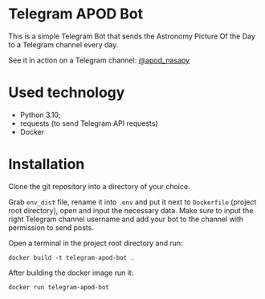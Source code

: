 # Telegram APOD Bot

This is a simple Telegram Bot that sends the Astronomy Picture Of the Day to a Telegram channel every day.

See it in action on a Telegram channel: [@apod_nasapy](https://t.me/apod_nasapy)

# Used technology

- Python 3.10;
- requests (to send Telegram API requests)
- Docker

# Installation

Clone the git repository into a directory of your choice.

Grab `env_dist` file, rename it into `.env` and put it next to `Dockerfile` (project root directory), open and input the necessary data. Make sure to input the right Telegram channel username and add your bot to the channel with permission to send posts.

Open a terminal in the project root directory and run:

```
docker build -t telegram-apod-bot .
```

After building the docker image run it:

```
docker run telegram-apod-bot
```
